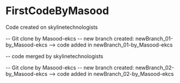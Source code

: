# FirstCodeByMasood

Code created on skylinetechnologists

-- Git clone by Masood-ekcs
-- new branch created: newBranch_01-by_Masood-ekcs
--> code added in newBranch_01-by_Masood-ekcs

-- code merged by skylinetechnologists

-- Git clone by Masood-ekcs
-- new branch created: newBranch_02-by_Masood-ekcs
--> code added in newBranch_02-by_Masood-ekcs

